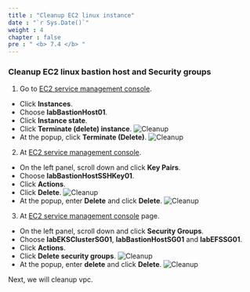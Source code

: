 ```yaml
---
title : "Cleanup EC2 linux instance"
date : "`r Sys.Date()`"
weight : 4
chapter : false
pre : " <b> 7.4 </b> "
---
```


### Cleanup EC2 linux bastion host and Security groups
1. Go to [EC2 service management console](https://console.aws.amazon.com/ec2/v2/home).
  - Click **Instances**.
  - Choose **labBastionHost01**.
  - Click **Instance state**.
  - Click **Terminate (delete) instance**.
  ![Cleanup](/images/7.cleanup/ws01-cleanup08.png)
  - At the popup, click **Terminate (Delete)**.
  ![Cleanup](/images/7.cleanup/ws01-cleanup09.png)

2. At [EC2 service management console](https://console.aws.amazon.com/ec2/v2/home).
  - On the left panel, scroll down and click **Key Pairs**.
  - Choose **labBastionHostSSHKey01**.
  - Click **Actions**.
  - Click **Delete**.
  ![Cleanup](/images/7.cleanup/ws01-cleanup10.png)
  - At the popup, enter **Delete** and click **Delete**.
  ![Cleanup](/images/7.cleanup/ws01-cleanup11.png)

3. At [EC2 service management console](https://console.aws.amazon.com/ec2/v2/home) page.
  - On the left panel, scroll down and click **Security Groups**.
  - Choose **labEKSClusterSG01**, **labBastionHostSG01** and **labEFSSG01**.
  - Click **Actions**.
  - Click **Delete security groups**.
  ![Cleanup](/images/7.cleanup/ws01-cleanup25.png)
  - At the popup, enter **delete** and click **Delete**.
  ![Cleanup](/images/7.cleanup/ws01-cleanup26.png)

Next, we will cleanup vpc.